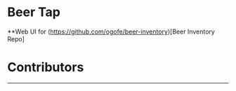 # Beer Tap
**Web UI for (https://github.com/ogofe/beer-inventory)[Beer Inventory Repo] 

# Contributors 
________________
